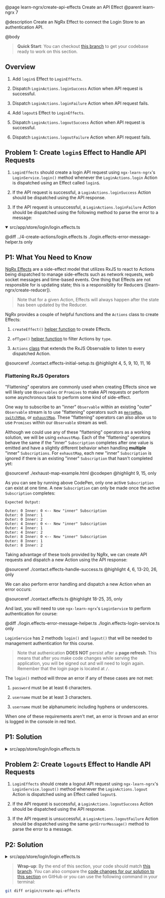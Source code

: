 @page learn-ngrx/create-api-effects Create an API Effect
@parent learn-ngrx 7

@description Create an NgRx Effect to connect the Login Store to an authentication API.

@body

> **Quick Start**: You can checkout [this branch](https://github.com/bitovi/angular-ngrx-chat/tree/test-actions) to get your codebase ready to work on this section.


## Overview

1. Add `login$` Effect to `LoginEffects`.

2. Dispatch `LoginActions.loginSuccess` Action when API request is successful.

3. Dispatch `LoginActions.loginFailure` Action when API request fails.

4. Add `logout$` Effect to `LoginEffects`.

5. Dispatch `LoginActions.logoutSuccess` Action when API request is successful.

6. Dispatch `LoginActions.logoutFailure` Action when API request fails.


## Problem 1: Create `login$` Effect to Handle API Requests

1. `LoginEffects` should create a login API request using `ngx-learn-ngrx`'s `LoginService.login()` method whenever the `LoginActions.login` Action is dispatched using an Effect called `login$`.

2. If the API request is successful, a `LoginActions.loginSuccess` Action should be dispatched using the API response.

3. If the API request is unsuccessful, a `LoginActions.loginFailure` Action should be dispatched using the following method to parse the error to a message:

<details open>
<summary>src/app/store/login/login.effects.ts</summary>

@diff ../4-create-actions/login.effects.ts ./login.effects-error-message-helper.ts only

</details>

## P1: What You Need to Know

[NgRx Effects](https://ngrx.io/guide/effects) are a side-effect model that utilizes RxJS to react to Actions being dispatched to manage side-effects such as network requests, web socket messages and time-based events. One thing that Effects are not responsible for is updating state; this is a responsiblity for Reducers ([learn-ngrx/create-reducer]).

> Note that for a given Action, Effects will always happen after the state has been updated by the Reducer.

NgRx provides a couple of helpful functions and the `Actions` class to create Effects:

1. `createEffect()` [helper function](https://ngrx.io/api/effects/createEffect) to create Effects.

2. `ofType()` [helper function](https://ngrx.io/api/effects/ofType) to filter Actions by `type`.

3. `Actions` [class](https://ngrx.io/api/effects/Actions) that extends the RxJS Observable to listen to every dispatched Action.

@sourceref ./contact.effects-initial-setup.ts
@highlight 4, 5, 9, 10, 11, 16

### Flattening RxJS Operators

"Flattening" operators are commonly used when creating Effects since we will likely use `Observables` or `Promises` to make API requests or perform some asynchronous task to perform some kind of side-effect.

One way to subscribe to an "inner" `Observable` within an existing "outer" `Observable` stream is to use 
"flattening" operators such as [`mergeMap`](https://rxjs.dev/api/operators/mergeMap), [`switchMap`](https://rxjs.dev/api/operators/switchMap), or [`exhaustMap`](https://rxjs.dev/api/operators/exhaustMap). These "flattening" operators can also allow us to use `Promises` within our `Observable` stream as well.

Although we could use any of these "flattening" operators as a working solution, we will be using `exhaustMap`. Each of the "flattening" operators behave the same if the "inner" `Subscription` completes after one value is emitted and have a slightly different behavior when handling __multiple__ "inner" `Subscriptions`. For `exhaustMap`, each new "inner" `Subscription` is ignored if there is an existing "inner" `Subscription` that hasn't completed yet:

@sourceref ./exhaust-map-example.html
@codepen
@highlight 9, 15, only

As you can see by running above CodePen, only one active `Subscription` can exist at one time. A new `Subscription` can only be made once the active `Subscription` completes:
  
```
Expected Output:

Outer: 0 Inner: 0 <-- New "inner" Subscription
Outer: 0 Inner: 1
Outer: 0 Inner: 2
Outer: 4 Inner: 0 <-- New "inner" Subscription
Outer: 4 Inner: 1
Outer: 4 Inner: 2
Outer: 8 Inner: 0 <-- New "inner" Subscription
Outer: 8 Inner: 1
Outer: 8 Inner: 2
```

Taking advantage of these tools provided by NgRx, we can create API requests and dispatch a new Action using the API response:

@sourceref ./contact.effects-handle-success.ts
@highlight 4, 6, 13-20, 26, only

We can also perform error handling and dispatch a new Action when an error occurs:

@sourceref ./contact.effects.ts
@highlight 18-25, 35, only

And last, you will need to use `ngx-learn-ngrx`'s `LoginService` to perform authentication for course:

@diff ./login.effects-error-message-helper.ts ./login.effects-login-service.ts only

`LoginService` has 2 methods `login()` and `logout()` that will be needed to management authentication for this course.

> Note that authenication **DOES NOT** persist after a **page refresh**. This means that after you make code changes while serving the application, you will be signed out and will need to login again. Remember that the login page is located at `/`.

The `login()` method will throw an error if any of these cases are not met:

1. `password` must be at least 6 characters.

2. `username` must be at least 3 characters.

3. `username` must be alphanumeric including hyphens or underscores.

When one of these requirements aren't met, an error is thrown and an error is logged in the console in red text.


## P1: Solution

<details>
<summary>src/app/store/login/login.effects.ts</summary>

@diff ./login.effects-error-message-helper.ts ./login.effects-login-effect.ts only

</details>


## Problem 2: Create `logout$` Effect to Handle API Requests

1. `LoginEffects` should create a logout API request  using `ngx-learn-ngrx`'s `LoginService.logout()` method whenever the `LoginActions.logout` Action is dispatched using an Effect called `logout$`.

2. If the API request is successful, a `LoginActions.logoutSuccess` Action should be dispatched using the API response. 

3. If the API request is unsuccessful, a `LoginActions.logoutFailure` Action should be dispatched using the same `getErrorMessage()` method to parse the error to a message.


## P2: Solution

<details>
<summary>src/app/store/login/login.effects.ts</summary>

@diff ./login.effects-login-effect.ts ./login.effects.ts only

</details>


> **Wrap-up**: By the end of this section, your code should match [this branch](https://github.com/bitovi/angular-ngrx-chat/tree/create-api-effects). You can also compare the [code changes for our solution to this section](https://github.com/bitovi/angular-ngrx-chat/compare/test-actions...create-api-effects) on GitHub or you can use the following command in your terminal:

```bash
git diff origin/create-api-effects
```
